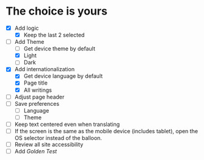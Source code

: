 # The choice is yours

- [x] Add logic
  - [x] Keep the last 2 selected
- [ ] Add Theme
  - [ ] Get device theme by default
  - [x] Light
  - [ ] Dark
- [x] Add internationalization
  - [x] Get device language by default
  - [x] Page title
  - [x] All writings
- [ ] Adjust page header
- [ ] Save preferences
  - [ ] Language
  - [ ] Theme
- [ ] Keep text centered even when translating
- [ ] If the screen is the same as the mobile device (includes tablet), open the OS selector instead of the balloon.
- [ ] Review all site accessibility
- [ ] Add *Golden Test*
